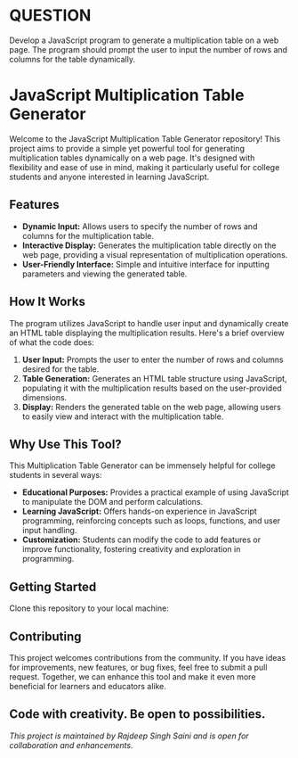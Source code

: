 # QUESTION
Develop a JavaScript program to generate a multiplication table on a web page. The program should prompt the user to input the number of rows and columns for the table dynamically.


# JavaScript Multiplication Table Generator
Welcome to the JavaScript Multiplication Table Generator repository! This project aims to provide a simple yet powerful tool for generating multiplication tables dynamically on a web page. It's designed with flexibility and ease of use in mind, making it particularly useful for college students and anyone interested in learning JavaScript.


## Features
- **Dynamic Input:** Allows users to specify the number of rows and columns for the multiplication table. 
- **Interactive Display:** Generates the multiplication table directly on the web page, providing a visual representation of multiplication operations.
- **User-Friendly Interface:** Simple and intuitive interface for inputting parameters and viewing the generated table.


## How It Works
The program utilizes JavaScript to handle user input and dynamically create an HTML table displaying the multiplication results. Here's a brief overview of what the code does:
1. **User Input:** Prompts the user to enter the number of rows and columns desired for the table.
2. **Table Generation:** Generates an HTML table structure using JavaScript, populating it with the multiplication results based on the user-provided dimensions.
3. **Display:** Renders the generated table on the web page, allowing users to easily view and interact with the multiplication table.


## Why Use This Tool?
This Multiplication Table Generator can be immensely helpful for college students in several ways:
- **Educational Purposes:** Provides a practical example of using JavaScript to manipulate the DOM and perform calculations. 
- **Learning JavaScript:** Offers hands-on experience in JavaScript programming, reinforcing concepts such as loops, functions, and user input handling.
- **Customization:** Students can modify the code to add features or improve functionality, fostering creativity and exploration in programming.


## Getting Started
Clone this repository to your local machine:


## Contributing
This project welcomes contributions from the community. If you have ideas for improvements, new features, or bug fixes, feel free to submit a pull request. Together, we can enhance this tool and make it even more beneficial for learners and educators alike.


Code with creativity. Be open to possibilities.
---

*This project is maintained by Rajdeep Singh Saini and is open for collaboration and enhancements.*
